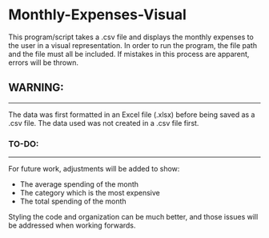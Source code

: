 # Monthly-Expenses-Visual

This program/script takes a .csv file and displays the monthly expenses to the user in a visual representation. In order to run the program, the file path and the file must all be included. If mistakes in this process are apparent, errors will be thrown.

## WARNING:
***
The data was first formatted in an Excel file (.xlsx) before being saved as a .csv file. The data used was not created in a .csv file first.

### TO-DO:
***
For future work, adjustments will be added to show:
   * The average spending of the month
   * The category which is the most expensive
   * The total spending of the month
    
Styling the code and organization can be much better, and those issues will be addressed when working forwards.
